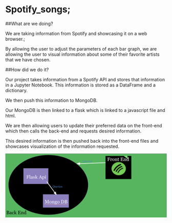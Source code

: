 # Spotify_songs;

##What are we doing?

We are taking information from Spotify and showcasing it on a web browser.;

By allowing the user to adjust the parameters of each bar graph, we are allowing the user to visual information about some of their favorite artists that we have chosen.

##How did we do it?

Our project takes information from a Spotify API and stores that information in a Jupyter Notebook. This information is stored as a DataFrame and a dictionary.

We then push this information to MongoDB.

Our MongoDB is then linked to a flask which is linked to a javascript file and html.

We are then allowing users to update their preferred data on the front-end which then calls the back-end and requests desired information.

This desired information is then pushed back into the front-end files and showcases visualization of the information requested.

![visualization of network](https://github.com/gabrielmacey/Spotify_songs/blob/main/spotify_data/static/img/image.png?raw=true)
